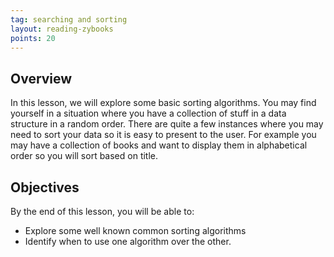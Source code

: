 ```yaml
---
tag: searching and sorting
layout: reading-zybooks
points: 20
---
```



## Overview

In this lesson, we will explore some basic sorting algorithms. You may find yourself in a situation
where you have a collection of stuff in a data structure in a random order. There are quite a few
instances where you may need to sort your data so it is easy to present to the user. For example you
may have a collection of books and want to display them in alphabetical order so you will sort based
on title.

## Objectives

By the end of this lesson, you will be able to:

- Explore some well known common sorting algorithms
- Identify when to use one algorithm over the other.